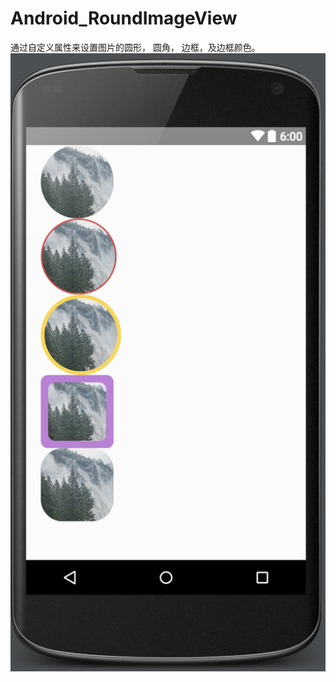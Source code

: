 # Android_RoundImageView
通过自定义属性来设置图片的圆形， 圆角， 边框，及边框颜色。
![image](https://github.com/AndyFightting/Android_RoundImageView/blob/master/sample.png)

